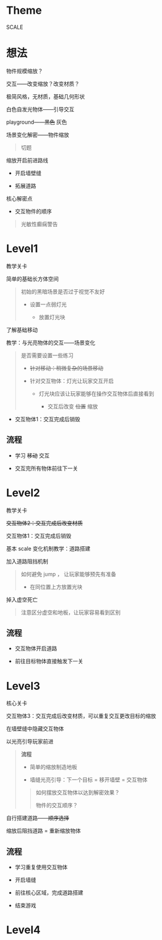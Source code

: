 # Theme

SCALE

# 想法

物件规模缩放？

交互——改变缩放？改变材质？

极简风格，无材质，基础几何形状

白色自发光物体——引导交互

playground——~~黑色~~ 灰色

场景变化解密——物件缩放

> 切题

缩放开启前进路线

- 开启墙壁缝

- 拓展道路

核心解密点

- 交互物件的顺序

> 光敏性癫痫警告

# Level1

教学关卡

简单的基础长方体空间

> 初始的黑暗场景是否过于视觉不友好
> 
> - 设置一点弱灯光
>   
>   - 放置灯光块

了解基础移动

教学：与光亮物体的交互——场景变化

> 是否需要设置一些练习
> 
> - ~~针对移动：稍微复杂的场景移动~~
> 
> - 针对交互物体：灯光让玩家交互开启
>   
>   - 灯光块应该让玩家能够在操作交互物体后直接看到
>     
>     - 交互后改变  ~~位置~~  缩放

- 交互物体1：交互完成后销毁

## 流程

- 学习  ~~移动~~  交互

- 交互完所有物体前往下一关

# Level2

教学关卡

~~交互物体2：交互完成后改变材质~~

交互物体1：交互完成后销毁

基本 scale 变化机制教学：道路搭建

加入道路阻挡机制

> 如何避免 jump ， 让玩家能够预先有准备
> 
> - 在同位置上方放置光块

掉入虚空死亡

> 注意区分虚空和地板，让玩家容易看到区别

## 流程

- 交互物体开启道路

- 前往目标物体直接触发下一关

# Level3

核心关卡

交互物体3：交互完成后改变材质，可以重复交互更改目标的缩放

在墙壁缝中隐藏交互物体

以光亮引导玩家前进

> **流程**
> 
> - 简单的缩放制造地板
> 
> - 墙缝光亮引导：下一个目标 = 移开墙壁 = 交互物体
> 
> > 如何摆放交互物体以达到解密效果？
> > 
> > 物件的交互顺序？

自行搭建道路——~~顺序选择~~ 

缩放后阻挡道路 = 重新缩放物体

## 流程

- 学习重复使用交互物体

- 开启墙缝

- 前往核心区域，完成道路搭建

- 结束游戏

# Level4
